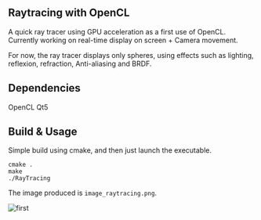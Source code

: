 ## Raytracing with OpenCL
A quick ray tracer using GPU acceleration as a first use of OpenCL.
Currently working on real-time display on screen + Camera movement.

For now, the ray tracer displays only spheres, using effects such as lighting, reflexion, refraction, Anti-aliasing and BRDF.

## Dependencies
OpenCL
Qt5

## Build & Usage
Simple build using cmake, and then just launch the executable.
```
cmake .
make
./RayTracing
```
The image produced is ```image_raytracing.png```.

![first](demo_brdf.png)

